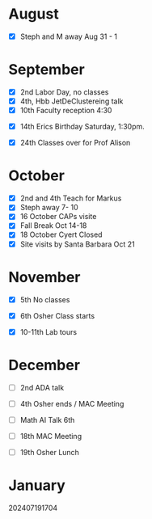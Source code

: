 
# August 
- [x] Steph and M away Aug 31 - 1

# September
- [x] 2nd Labor Day, no classes
- [x] 4th, Hbb JetDeClustereing talk
- [x] 10th Faculty reception 4:30
* [x]  14th Erics Birthday Saturday,  1:30pm.
- [x] 24th Classes over for Prof Alison
# October
- [x] 2nd and 4th Teach for Markus
- [x] Steph away 7- 10 
- [x] 16 October CAPs visite
- [x] Fall Break Oct 14-18
- [x] 18 October Cyert Closed
- [x] Site visits by Santa Barbara Oct 21 

# November
- [x] 5th No classes
- [x] 6th Osher Class starts
- [x] 10-11th Lab tours


# December
- [ ] 2nd ADA talk
- [ ] 4th  Osher ends / MAC Meeting
- [ ] Math AI Talk 6th
- [ ] 18th MAC Meeting
- [ ] 19th Osher Lunch 



# January 








202407191704
